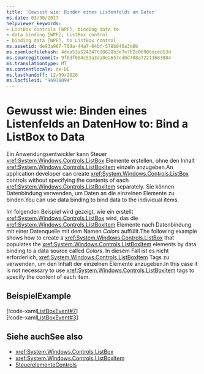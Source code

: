 ```yaml
---
title: 'Gewusst wie: Binden eines Listenfelds an Daten'
ms.date: 03/30/2017
helpviewer_keywords:
- ListBox controls [WPF], binding data to
- data binding [WPF], ListBox control
- binding data [WPF], to ListBox control
ms.assetid: de93a907-709a-44a7-84bf-578b846a3d8b
ms.openlocfilehash: 4dea53a524247d18628b3e7e7b2c06906dced53d
ms.sourcegitcommit: 9f6df084c53a3da0ea657ed0d708a72213683084
ms.translationtype: MT
ms.contentlocale: de-DE
ms.lasthandoff: 12/09/2020
ms.locfileid: "96978094"
---
```

# <a name="how-to-bind-a-listbox-to-data"></a><span data-ttu-id="bc16c-102">Gewusst wie: Binden eines Listenfelds an Daten</span><span class="sxs-lookup"><span data-stu-id="bc16c-102">How to: Bind a ListBox to Data</span></span>
<span data-ttu-id="bc16c-103">Ein Anwendungsentwickler kann Steuer <xref:System.Windows.Controls.ListBox> Elemente erstellen, ohne den Inhalt <xref:System.Windows.Controls.ListBoxItem> einzeln anzugeben.</span><span class="sxs-lookup"><span data-stu-id="bc16c-103">An application developer can create <xref:System.Windows.Controls.ListBox> controls without specifying the contents of each <xref:System.Windows.Controls.ListBoxItem> separately.</span></span> <span data-ttu-id="bc16c-104">Sie können Datenbindung verwenden, um Daten an die einzelnen Elemente zu binden.</span><span class="sxs-lookup"><span data-stu-id="bc16c-104">You can use data binding to bind data to the individual items.</span></span>  
  
 <span data-ttu-id="bc16c-105">Im folgenden Beispiel wird gezeigt, wie ein erstellt <xref:System.Windows.Controls.ListBox> wird, das die <xref:System.Windows.Controls.ListBoxItem> Elemente nach Datenbindung mit einer Datenquelle mit dem Namen *Colors* auffüllt.</span><span class="sxs-lookup"><span data-stu-id="bc16c-105">The following example shows how to create a <xref:System.Windows.Controls.ListBox> that populates the <xref:System.Windows.Controls.ListBoxItem> elements by data binding to a data source called *Colors*.</span></span> <span data-ttu-id="bc16c-106">In diesem Fall ist es nicht erforderlich, <xref:System.Windows.Controls.ListBoxItem> Tags zu verwenden, um den Inhalt der einzelnen Elemente anzugeben.</span><span class="sxs-lookup"><span data-stu-id="bc16c-106">In this case it is not necessary to use <xref:System.Windows.Controls.ListBoxItem> tags to specify the content of each item.</span></span>  
  
## <a name="example"></a><span data-ttu-id="bc16c-107">Beispiel</span><span class="sxs-lookup"><span data-stu-id="bc16c-107">Example</span></span>  
 [!code-xaml[ListBoxEvent#7](~/samples/snippets/csharp/VS_Snippets_Wpf/ListBoxEvent/CSharp/Pane1.xaml#7)]  
[!code-xaml[ListBoxEvent#3](~/samples/snippets/csharp/VS_Snippets_Wpf/ListBoxEvent/CSharp/Pane1.xaml#3)]  
  
## <a name="see-also"></a><span data-ttu-id="bc16c-108">Siehe auch</span><span class="sxs-lookup"><span data-stu-id="bc16c-108">See also</span></span>

- <xref:System.Windows.Controls.ListBox>
- <xref:System.Windows.Controls.ListBoxItem>
- [<span data-ttu-id="bc16c-109">Steuerelemente</span><span class="sxs-lookup"><span data-stu-id="bc16c-109">Controls</span></span>](../advanced/optimizing-performance-controls.md)
